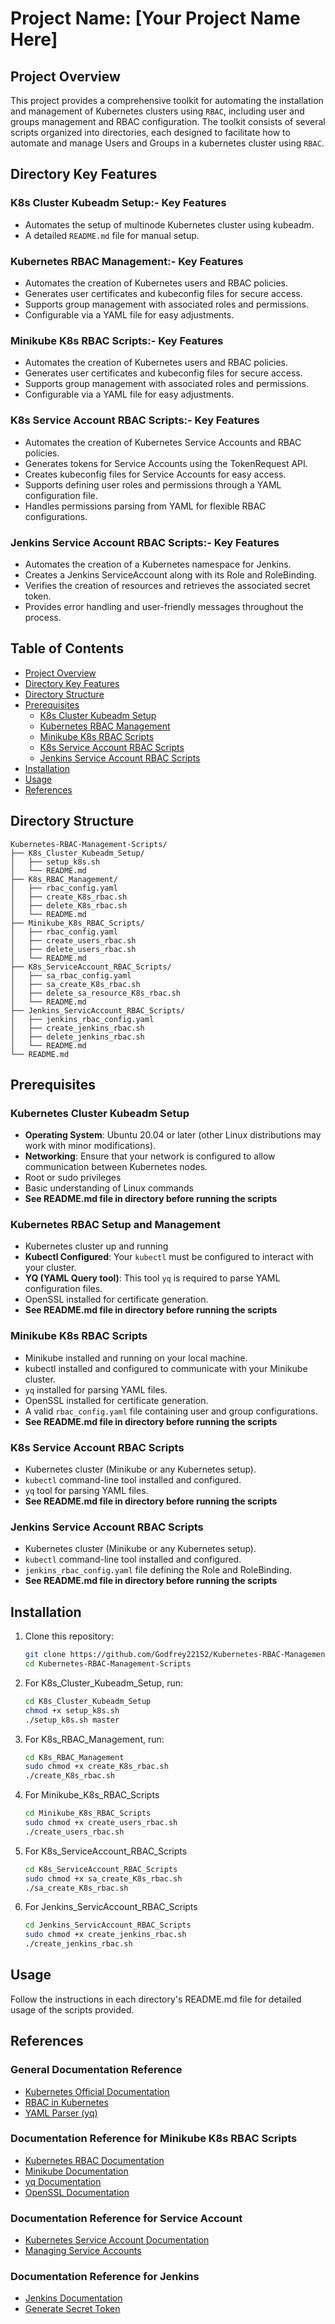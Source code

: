 # Project Name: [Your Project Name Here]

## Project Overview

This project provides a comprehensive toolkit for automating the installation and management of Kubernetes clusters using `RBAC`, including user and groups management and RBAC configuration. The toolkit consists of several scripts organized into directories, each designed to facilitate how to automate and manage Users and Groups in a kubernetes cluster using `RBAC`.

## Directory Key Features

### K8s Cluster Kubeadm Setup:- Key Features
- Automates the setup of multinode Kubernetes cluster using kubeadm.
- A detailed `README.md` file for manual setup.

### Kubernetes RBAC Management:- Key Features
- Automates the creation of Kubernetes users and RBAC policies.
- Generates user certificates and kubeconfig files for secure access.
- Supports group management with associated roles and permissions.
- Configurable via a YAML file for easy adjustments.

### Minikube K8s RBAC Scripts:- Key Features
- Automates the creation of Kubernetes users and RBAC policies.
- Generates user certificates and kubeconfig files for secure access.
- Supports group management with associated roles and permissions.
- Configurable via a YAML file for easy adjustments.

### K8s Service Account RBAC Scripts:- Key Features
- Automates the creation of Kubernetes Service Accounts and RBAC policies.
- Generates tokens for Service Accounts using the TokenRequest API.
- Creates kubeconfig files for Service Accounts for easy access.
- Supports defining user roles and permissions through a YAML configuration file.
- Handles permissions parsing from YAML for flexible RBAC configurations.

### Jenkins Service Account RBAC Scripts:- Key Features
- Automates the creation of a Kubernetes namespace for Jenkins.
- Creates a Jenkins ServiceAccount along with its Role and RoleBinding.
- Verifies the creation of resources and retrieves the associated secret token.
- Provides error handling and user-friendly messages throughout the process.

## Table of Contents
- [Project Overview](#project-overview)
- [Directory Key Features](#directory-key-features)
- [Directory Structure](#directory-structure)
- [Prerequisites](#prerequisites)
  - [K8s Cluster Kubeadm Setup](#K8s_Cluster_Kubeadm_Setup)
  - [Kubernetes RBAC Management](#K8s_RBAC_Management)
  - [Minikube K8s RBAC Scripts](#Minikube_K8s_RBAC_Scripts)
  - [K8s Service Account RBAC Scripts](#K8s_ServiceAccount_RBAC_Scripts)
  - [Jenkins Service Account RBAC Scripts](#Jenkins_ServiceAccount_RBAC_Scripts)
- [Installation](#installation)
- [Usage](#usage)
- [References](#references)


## Directory Structure
```plaintext
Kubernetes-RBAC-Management-Scripts/
├── K8s_Cluster_Kubeadm_Setup/
│   ├── setup_k8s.sh
│   └── README.md
├── K8s_RBAC_Management/
│   ├── rbac_config.yaml
│   ├── create_K8s_rbac.sh
│   ├── delete_K8s_rbac.sh
│   └── README.md
├── Minikube_K8s_RBAC_Scripts/
│   ├── rbac_config.yaml
│   ├── create_users_rbac.sh
│   ├── delete_users_rbac.sh
│   └── README.md
├── K8s_ServiceAccount_RBAC_Scripts/
│   ├── sa_rbac_config.yaml
│   ├── sa_create_K8s_rbac.sh
│   ├── delete_sa_resource_K8s_rbac.sh
│   └── README.md
├── Jenkins_ServicAccount_RBAC_Scripts/
│   ├── jenkins_rbac_config.yaml
│   ├── create_jenkins_rbac.sh
│   ├── delete_jenkins_rbac.sh
│   └── README.md  
└── README.md
```

## Prerequisites

### Kubernetes Cluster Kubeadm Setup
- **Operating System**: Ubuntu 20.04 or later (other Linux distributions may work with minor modifications).
- **Networking**: Ensure that your network is configured to allow communication between Kubernetes nodes.
- Root or sudo privileges
- Basic understanding of Linux commands 
- **See README.md file in directory before running the scripts**

### Kubernetes RBAC Setup and Management
- Kubernetes cluster up and running
- **Kubectl Configured**: Your `kubectl` must be configured to interact with your cluster.
- **YQ (YAML Query tool)**: This tool `yq` is required to parse YAML configuration files.
- OpenSSL installed for certificate generation.
- **See README.md file in directory before running the scripts**

### Minikube K8s RBAC Scripts
- Minikube installed and running on your local machine.
- kubectl installed and configured to communicate with your Minikube cluster.
- `yq` installed for parsing YAML files.
- OpenSSL installed for certificate generation.
- A valid `rbac_config.yaml` file containing user and group configurations.
- **See README.md file in directory before running the scripts**

### K8s Service Account RBAC Scripts
- Kubernetes cluster (Minikube or any Kubernetes setup).
- `kubectl` command-line tool installed and configured.
- `yq` tool for parsing YAML files.
- **See README.md file in directory before running the scripts**

### Jenkins Service Account RBAC Scripts
- Kubernetes cluster (Minikube or any Kubernetes setup).
- `kubectl` command-line tool installed and configured.
- `jenkins_rbac_config.yaml` file defining the Role and RoleBinding.
- **See README.md file in directory before running the scripts**

## Installation
1. Clone this repository:
   ```bash
   git clone https://github.com/Godfrey22152/Kubernetes-RBAC-Management-Scripts.git
   cd Kubernetes-RBAC-Management-Scripts
   ```

2. For K8s_Cluster_Kubeadm_Setup, run:
   ```bash
   cd K8s_Cluster_Kubeadm_Setup
   chmod +x setup_k8s.sh
   ./setup_k8s.sh master
   ```

3. For K8s_RBAC_Management, run:
   ```bash
   cd K8s_RBAC_Management
   sudo chmod +x create_K8s_rbac.sh
   ./create_K8s_rbac.sh
   ```

4. For Minikube_K8s_RBAC_Scripts
   ```bash
   cd Minikube_K8s_RBAC_Scripts
   sudo chmod +x create_users_rbac.sh
   ./create_users_rbac.sh
   ```

5. For K8s_ServiceAccount_RBAC_Scripts
   ```bash
   cd K8s_ServiceAccount_RBAC_Scripts
   sudo chmod +x sa_create_K8s_rbac.sh
   ./sa_create_K8s_rbac.sh
   ```

6. For Jenkins_ServicAccount_RBAC_Scripts 
   ```bash
   cd Jenkins_ServicAccount_RBAC_Scripts
   sudo chmod +x create_jenkins_rbac.sh
   ./create_jenkins_rbac.sh
   ```

## Usage
Follow the instructions in each directory's README.md file for detailed usage of the scripts provided.

## References

### General Documentation Reference
- [Kubernetes Official Documentation](https://kubernetes.io/docs/)
- [RBAC in Kubernetes](https://kubernetes.io/docs/reference/access-authn-authz/rbac/)
- [YAML Parser (yq)](https://github.com/mikefarah/yq)

### Documentation Reference for Minikube K8s RBAC Scripts
- [Kubernetes RBAC Documentation](https://kubernetes.io/docs/reference/access-authn-authz/rbac/)
- [Minikube Documentation](https://minikube.sigs.k8s.io/docs/)
- [yq Documentation](https://mikefarah.gitbook.io/yq/)
- [OpenSSL Documentation](https://www.openssl.org/docs/)

### Documentation Reference for Service Account
- [Kubernetes Service Account Documentation](https://kubernetes.io/docs/concepts/security/service-accounts/)
- [Managing Service Accounts](https://kubernetes.io/docs/reference/access-authn-authz/service-accounts-admin/#:~:text=To%20create%20a%20non%2Dexpiring,with%20that%20generated%20token%20data.)

### Documentation Reference for Jenkins
- [Jenkins Documentation](https://www.jenkins.io/doc/)
- [Generate Secret Token](https://kubernetes.io/docs/reference/access-authn-authz/service-accounts-admin/#:~:text=To%20create%20a%20non%2Dexpiring,with%20that%20generated%20token%20data.)